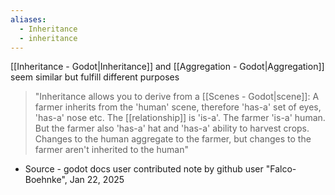 ```yaml
---
aliases:
  - Inheritance
  - inheritance
---
```

[[Inheritance - Godot|Inheritance]] and [[Aggregation - Godot|Aggregation]] seem similar but fulfill different purposes

>"Inheritance allows you to derive from a [[Scenes - Godot|scene]]: A farmer inherits from the 'human' scene, therefore 'has-a' set of eyes, 'has-a' nose etc. The [[relationship]] is 'is-a'. The farmer 'is-a' human. But the farmer also 'has-a' hat and 'has-a' ability to harvest crops. Changes to the human aggregate to the farmer, but changes to the farmer aren't inherited to the human"
+ Source - godot docs user contributed note by github user "Falco-Boehnke", Jan 22, 2025